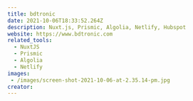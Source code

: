 ```yaml
---
title: bdtronic
date: 2021-10-06T18:33:52.264Z
description: Nuxt.js, Prismic, Algolia, Netlify, Hubspot
website: https://www.bdtronic.com
related_tools:
  - NuxtJS
  - Prismic
  - Algolia
  - Netlify
images: 
 - /images/screen-shot-2021-10-06-at-2.35.14-pm.jpg
creator:
---
```

